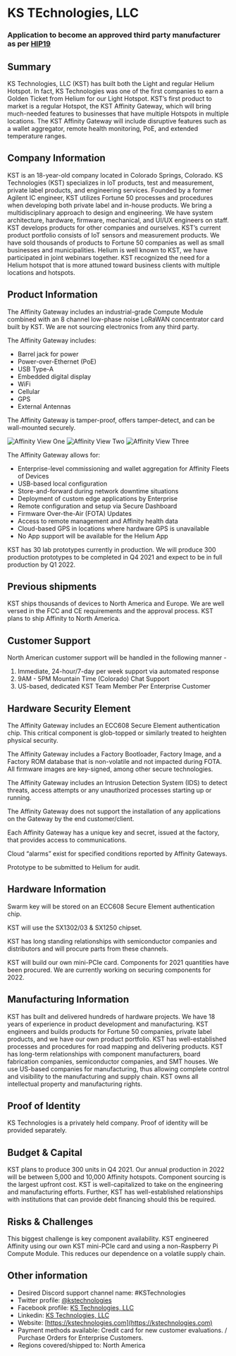 # KS TEchnologies, LLC
### Application to become an approved third party manufacturer as per [HIP19](https://github.com/helium/HIP/blob/master/0019-third-party-manufacturers.md)

## Summary

KS Technologies, LLC (KST) has built both the Light and regular Helium Hotspot. In fact, KS Technologies was one of the first companies to earn a Golden Ticket from Helium for our Light Hotspot. KST’s first product to market is a regular Hotspot, the KST Affinity Gateway, which will bring much-needed features to businesses that have multiple Hotspots in multiple locations. The KST Affinity Gateway will include disruptive features such as a wallet aggregator, remote health monitoring, PoE, and extended temperature ranges.

## Company Information

KST is an 18-year-old company located in Colorado Springs, Colorado. KS Technologies (KST) specializes in IoT products, test and measurement, private label products, and engineering services. Founded by a former Agilent IC engineer, KST utilizes Fortune 50 processes and procedures when developing both private label and in-house products. We bring a multidisciplinary approach to design and engineering. We have system architecture, hardware, firmware, mechanical, and UI/UX engineers on staff. KST develops products for other companies and ourselves. KST’s current product portfolio consists of IoT sensors and measurement products. We have sold thousands of products to Fortune 50 companies as well as small businesses and municipalities. Helium is well known to KST, we have participated in joint webinars together. KST recognized the need for a Helium hotspot that is more attuned toward business clients with multiple locations and hotspots. 

## Product Information

The Affinity Gateway includes an industrial-grade Compute Module combined with an 8 channel low-phase noise LoRaWAN concentrator card built by KST. We are not sourcing electronics from any third party.

The Affinity Gateway includes:
* Barrel jack for power
* Power-over-Ethernet (PoE)
* USB Type-A
* Embedded digital display
* WiFi
* Cellular
* GPS
* External Antennas

The Affinity Gateway is tamper-proof, offers tamper-detect, and can be wall-mounted securely.

![Affinity View One](https://kstechnologies.com/assets/img/products/affinity/HLC_Ren1_WEink.png)
![Affinity View Two](https://kstechnologies.com/assets/img/products/affinity/HLC_Ren2_WEink.png)
![Affinity View Three](https://kstechnologies.com/assets/img/products/affinity/HLC_Ren3_WEink.png)

The Affinity Gateway allows for:
* Enterprise-level commissioning and wallet aggregation for Affinity Fleets of Devices
* USB-based local configuration
* Store-and-forward during network downtime situations
* Deployment of custom edge applications by Enterprise
* Remote configuration and setup via Secure Dashboard
* Firmware Over-the-Air (FOTA) Updates
* Access to remote management and Affinity health data
* Cloud-based GPS in locations where hardware GPS is unavailable
* No App support will be available for the Helium App

KST has 30 lab prototypes currently in production. We will produce 300 production prototypes to be completed in Q4 2021 and expect to be in full production by Q1 2022.


## Previous shipments

KST ships thousands of devices to North America and Europe. We are well versed in the FCC and CE requirements and the approval process. KST plans to ship Affinity to North America.

## Customer Support

North American customer support will be handled in the following manner -
1. Immediate, 24-hour/7-day per week support via automated response
2. 9AM - 5PM Mountain Time (Colorado) Chat Support
3. US-based, dedicated KST Team Member Per Enterprise Customer


## Hardware Security Element

The Affinity Gateway includes an ECC608 Secure Element authentication chip. This critical component is glob-topped or similarly treated to heighten physical security.

The Affinity Gateway includes a Factory Bootloader, Factory Image, and a Factory ROM database that is non-volatile and not impacted during FOTA. All firmware images are key-signed, among other secure technologies.

The Affinity Gateway includes an Intrusion Detection System (IDS) to detect threats, access attempts or any unauthorized processes starting up or running.

The Affinity Gateway does not support the installation of any applications on the Gateway by the end customer/client.

Each Affinity Gateway has a unique key and secret, issued at the factory, that provides access to communications.

Cloud “alarms” exist for specified conditions reported by Affinity Gateways.

Prototype to be submitted to Helium for audit.


## Hardware Information

Swarm key will be stored on an ECC608 Secure Element authentication chip.

KST will use the SX1302/03 & SX1250 chipset. 

KST has long standing relationships with semiconductor companies and distributors and will procure parts from these channels.

KST will build our own mini-PCIe card. Components for 2021 quantities have been procured.  We are currently working on securing components for 2022.


## Manufacturing Information

KST has built and delivered hundreds of hardware projects. We have 18 years of experience in product development and manufacturing. KST engineers and builds products for Fortune 50 companies, private label products, and we have our own product portfolio.  KST has well-established processes and procedures for road mapping and delivering products. KST has long-term relationships with component manufacturers, board fabrication companies, semiconductor companies, and SMT houses. We use US-based companies for manufacturing, thus allowing complete control and visibility to the manufacturing and supply chain. KST owns all intellectual property and manufacturing rights.

## Proof of Identity

KS Technologies is a privately held company. Proof of identity will be provided separately. 

## Budget & Capital

KST plans to produce 300 units in Q4 2021. Our annual production in 2022 will be between 5,000 and 10,000 Affinity hotspots. Component sourcing is the largest upfront cost. KST is well-capitalized to take on the engineering and manufacturing efforts. Further, KST has well-established relationships with institutions that can provide debt financing should this be required.

## Risks & Challenges

This biggest challenge is key component availability. KST engineered Affinity using our own KST mini-PCIe card and using a non-Raspberry Pi Compute Module. This reduces our dependence on a volatile supply chain. 

## Other information
 
* Desired Discord support channel name: #KSTechnologies
* Twitter profile: [@kstechnologies](https://twitter.com/kstechnologies)
* Facebook profile: [KS Technologies, LLC](https://www.facebook.com/pages/KS-Technologies-LLC/107015177588)
* Linkedin: [KS Technologies, LLC](https://www.linkedin.com/company/ks-technologies-llc)
* Website: [https://kstechnologies.com](https://kstechnologies.com)
* Payment methods available: Credit card for new customer evaluations. / Purchase Orders for Enterprise Customers.
* Regions covered/shipped to: North America